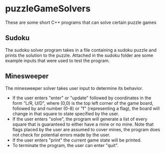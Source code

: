 # puzzleGameSolvers

These are some short C++ programs that can solve certain puzzle games

## Sudoku

The sudoku solver program takes in a file containing a sudoku puzzle and prints the solution to the puzzle. Attached in the sudoku folder are some example inputs that were used to test the program.

## Minesweeper

The minesweeper solver takes user input to determine its behavior.
<ul>
  <li>
    If the user enters "enter" or "update" followed by coordinates in the form "L/R, U/D", where (0,0) is the top left corner of the game board, followed by and number (0-8) or "f" (representing a flag), the board will change in that square to state specified by the user.</li>
  <li>
    If the user enters "solve", the program will generate a list of every square that is guaranteed to either have a mine or no mine. Note that flags placed by the user are assumed to cover mines, the program does not check for potential errors made by the user.
  </li>
  <li>
    If the user enters "print" the current game state will be printed.
  </li>
  <li>
    To terminate the program, the user can enter "quit".
  </li>
</ul>
